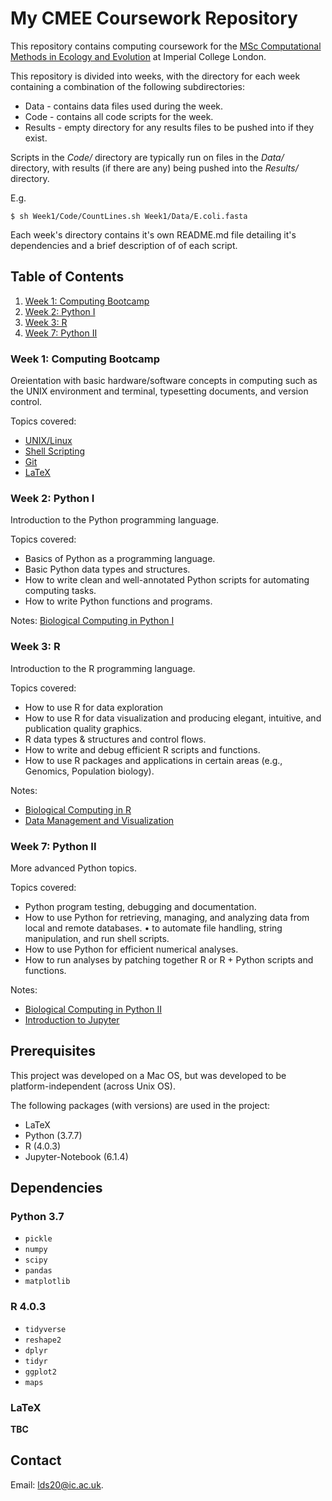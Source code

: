 # My CMEE Coursework Repository

This repository contains computing coursework for the [MSc Computational Methods in Ecology and Evolution](https://www.imperial.ac.uk/study/pg/life-sciences/computational-methods-ecology-evolution/) at Imperial College London.

This repository is divided into weeks, with the directory for each week containing a combination of the following subdirectories:
* Data - contains data files used during the week.
* Code - contains all code scripts for the week.
* Results - empty directory for any results files to be pushed into if they exist.

Scripts in the *Code/* directory are typically run on files in the *Data/* directory, with results (if there are any) being pushed into the *Results/* directory.

E.g.

```
$ sh Week1/Code/CountLines.sh Week1/Data/E.coli.fasta 
```
Each week's directory contains it's own README.md file detailing it's dependencies and a brief description of of each script.

## Table of Contents
1. [Week 1: Computing Bootcamp](https://github.com/ldswaby/CMEECourseWork/tree/master/Week1)
2. [Week 2: Python I](https://github.com/ldswaby/CMEECourseWork/tree/master/Week2)
3. [Week 3: R](https://github.com/ldswaby/CMEECourseWork/tree/master/Week3)
7. [Week 7: Python II](#7.Week-7-Python-II)

### Week 1: Computing Bootcamp

Oreientation with basic hardware/software concepts in computing such as the UNIX environment and terminal,
typesetting documents, and version control.

Topics covered:
* [UNIX/Linux](https://mhasoba.github.io/TheMulQuaBio/notebooks/01-Unix.html)
* [Shell Scripting](https://mhasoba.github.io/TheMulQuaBio/notebooks/02-ShellScripting.html)
* [Git](https://mhasoba.github.io/TheMulQuaBio/notebooks/03-Git.html)
* [LaTeX](https://mhasoba.github.io/TheMulQuaBio/notebooks/04-LaTeX.html)

### Week 2: Python I

Introduction to the Python programming language.

Topics covered:
* Basics of Python as a programming language.
* Basic Python data types and structures.
* How to write clean and well-annotated Python scripts for automating computing tasks. 
* How to write Python functions and programs.

Notes: [Biological Computing in Python I](https://mhasoba.github.io/TheMulQuaBio/notebooks/05-Python_I.html#)

### Week 3: R

Introduction to the R programming language.

Topics covered:
* How to use R for data exploration
* How to use R for data visualization and producing elegant, intuitive, and publication quality graphics.
* R data types & structures and control flows.
* How to write and debug efficient R scripts and functions.
* How to use R packages and applications in certain areas (e.g., Genomics, Population biology).

Notes: 
* [Biological Computing in R](https://mhasoba.github.io/TheMulQuaBio/notebooks/07-R.html)
* [Data Management and Visualization](https://mhasoba.github.io/TheMulQuaBio/notebooks/08-Data_R.html)

### Week 7: Python II

More advanced Python topics.

Topics covered:
* Python program testing, debugging and documentation.
* How to use Python for retrieving, managing, and analyzing data from local and remote databases. • to automate file handling, string manipulation, and run shell scripts.
* How to use Python for efficient numerical analyses.
* How to run analyses by patching together R or R + Python scripts and functions.

Notes: 
* [Biological Computing in Python II](https://mhasoba.github.io/TheMulQuaBio/notebooks/06-Python_II.html)
* [Introduction to Jupyter](https://mhasoba.github.io/TheMulQuaBio/notebooks/Appendix-JupyIntro.html)

## Prerequisites

This project was developed on a Mac OS, but was developed to be platform-independent (across Unix OS).

The following packages (with versions) are used in the project:
* LaTeX 
* Python (3.7.7)
* R (4.0.3)
* Jupyter-Notebook (6.1.4)

## Dependencies

### Python 3.7
* `pickle` 
* `numpy` 
* `scipy` 
* `pandas` 
* `matplotlib`
 
### R 4.0.3
* `tidyverse`
* `reshape2` 
* `dplyr` 
* `tidyr` 
* `ggplot2` 
* `maps` 

### LaTeX

**TBC**

## Contact

Email: <lds20@ic.ac.uk>.